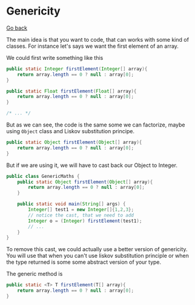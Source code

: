 # Genericity

[Go back](..)

The main idea is that you want to code, that can
works with some kind of classes. For instance let's
says we want the first element of an array.

We could first write something like this

```java
public static Integer firstElement(Integer[] array){
    return array.length == 0 ? null : array[0];
}

public static Float firstElement(Float[] array){
    return array.length == 0 ? null : array[0];
}

/* ... */
```

But as we can see, the code is the same some we can
factorize, maybe using ``Object`` class and Liskov
substitution principe.

```java
public static Object firstElement(Object[] array){
    return array.length == 0 ? null : array[0];
}
```

But if we are using it, we will have to cast back
our Object to Integer.

```java
public class GenericMaths {
    public static Object firstElement(Object[] array){
        return array.length == 0 ? null : array[0];
    }

    public static void main(String[] args) {
        Integer[] test1 = new Integer[]{1,2,3};
        // notice the cast, that we need to add
        Integer o = (Integer) firstElement(test1);
        // ...
    }
}
```

To remove this cast, we could actually use a better version
of genericity. You will use that when you can't use liskov
substitution principle or when the type returned is some
some abstract version of your type.

The generic method is

```java
public static <T> T firstElement(T[] array){
    return array.length == 0 ? null : array[0];
}
```